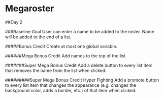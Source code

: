 # Megaroster

##Day 2

###Baseline Goal
User can enter a name to be added to the roster.
Name will be added to the end of a list.

#####Bonus Credit
Create at most one global variable.

######Mega Bonus Credit
Add names to the top of the list.

#######Super Mega Bonus Credit
Add a delete button to every list item that removes the name from the list when clicked.

#########Super Mega Bonus Credit Hyper Fighting
Add a promote button to every list item that changes the appearance (e.g. changes the background color, adds a border, etc.) of that item when clicked.
